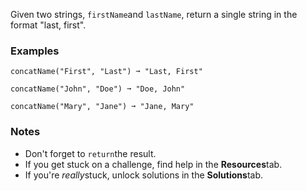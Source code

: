 Given two strings, `firstName`and `lastName`, return a single string in the format "last, first".


### Examples ###
    concatName("First", "Last") ➞ "Last, First"

    concatName("John", "Doe") ➞ "Doe, John"

    concatName("Mary", "Jane") ➞ "Jane, Mary"


### Notes ###
*   Don't forget to `return`the result.
*   If you get stuck on a challenge, find help in the **Resources**tab.
*   If you're *really*stuck, unlock solutions in the **Solutions**tab.